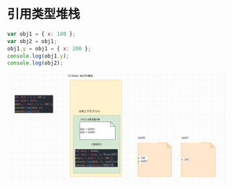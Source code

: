 # 引用类型堆栈

```js
var obj1 = { x: 100 };
var obj2 = obj1;
obj1.y = obj1 = { x: 200 };
console.log(obj1.y);
console.log(obj2);

```
<img src="../imgs/引用类型执行.png">